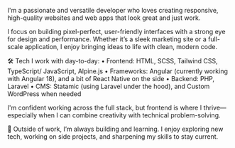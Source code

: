 I'm a passionate and versatile developer who loves creating responsive, high-quality websites and web apps that look great and just work.

I focus on building pixel-perfect, user-friendly interfaces with a strong eye for design and performance. Whether it’s a sleek marketing site or a full-scale application, I enjoy bringing ideas to life with clean, modern code.

🛠️ Tech I work with day-to-day:
• Frontend: HTML, SCSS, Tailwind CSS, TypeScript/ JavaScript, Alpine.js
• Frameworks: Angular (currently working with Angular 18), and a bit of React Native on the side
• Backend: PHP, Laravel
• CMS: Statamic (using Laravel under the hood), and Custom WordPress when needed

I'm confident working across the full stack, but frontend is where I thrive—especially when I can combine creativity with technical problem-solving.

🚀 Outside of work, I’m always building and learning. I enjoy exploring new tech, working on side projects, and sharpening my skills to stay current.

